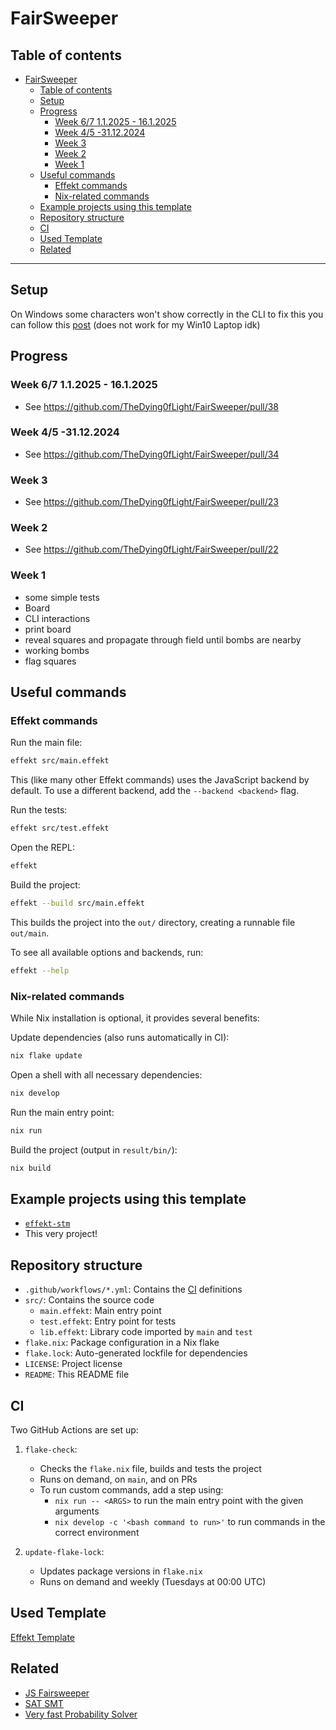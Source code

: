# FairSweeper

## Table of contents

- [FairSweeper](#fairsweeper)
  - [Table of contents](#table-of-contents)
  - [Setup](#setup)
  - [Progress](#progress)
    - [Week 6/7 1.1.2025 - 16.1.2025](#week-67-112025---1612025)
    - [Week 4/5 -31.12.2024](#week-45--31122024)
    - [Week 3](#week-3)
    - [Week 2](#week-2)
    - [Week 1](#week-1)
  - [Useful commands](#useful-commands)
    - [Effekt commands](#effekt-commands)
    - [Nix-related commands](#nix-related-commands)
  - [Example projects using this template](#example-projects-using-this-template)
  - [Repository structure](#repository-structure)
  - [CI](#ci)
  - [Used Template](#used-template)
  - [Related](#related)

---

## Setup

On Windows some characters won't show correctly in the CLI to fix this you can follow this [post](https://stackoverflow.com/questions/57131654/using-utf-8-encoding-chcp-65001-in-command-prompt-windows-powershell-window/57134096#57134096) (does not work for my Win10 Laptop idk)

## Progress

### Week 6/7 1.1.2025 - 16.1.2025
- See https://github.com/TheDying0fLight/FairSweeper/pull/38

### Week 4/5 -31.12.2024
- See https://github.com/TheDying0fLight/FairSweeper/pull/34

### Week 3
- See https://github.com/TheDying0fLight/FairSweeper/pull/23

### Week 2
- See https://github.com/TheDying0fLight/FairSweeper/pull/22

### Week 1
- some simple tests
- Board
- CLI interactions
- print board
- reveal squares and propagate through field until bombs are nearby
- working bombs
- flag squares

## Useful commands

### Effekt commands

Run the main file:
```sh
effekt src/main.effekt
```
This (like many other Effekt commands) uses the JavaScript backend by default.
To use a different backend, add the `--backend <backend>` flag.

Run the tests:
```sh
effekt src/test.effekt
```

Open the REPL:
```sh
effekt
```

Build the project:
```sh
effekt --build src/main.effekt
```
This builds the project into the `out/` directory, creating a runnable file `out/main`.

To see all available options and backends, run:
```sh
effekt --help
```

### Nix-related commands

While Nix installation is optional, it provides several benefits:

Update dependencies (also runs automatically in CI):
```sh
nix flake update
```

Open a shell with all necessary dependencies:
```sh
nix develop
```

Run the main entry point:
```sh
nix run
```

Build the project (output in `result/bin/`):
```sh
nix build
```

## Example projects using this template

- [`effekt-stm`](https://github.com/jiribenes/effekt-stm)
- This very project!

## Repository structure

- `.github/workflows/*.yml`: Contains the [CI](#ci) definitions
- `src/`: Contains the source code
  - `main.effekt`: Main entry point
  - `test.effekt`: Entry point for tests
  - `lib.effekt`: Library code imported by `main` and `test`
- `flake.nix`: Package configuration in a Nix flake
- `flake.lock`: Auto-generated lockfile for dependencies
- `LICENSE`: Project license
- `README`: This README file

## CI

Two GitHub Actions are set up:

1. `flake-check`:
   - Checks the `flake.nix` file, builds and tests the project
   - Runs on demand, on `main`, and on PRs
   - To run custom commands, add a step using:
     - `nix run -- <ARGS>` to run the main entry point with the given arguments
     - `nix develop -c '<bash command to run>'` to run commands in the correct environment

2. `update-flake-lock`:
   - Updates package versions in `flake.nix`
   - Runs on demand and weekly (Tuesdays at 00:00 UTC)

## Used Template
[Effekt Template](https://github.com/jiribenes/effekt-template)

## Related
- [JS Fairsweeper](https://github.com/pwmarcz/kaboom/tree/master)
- [SAT SMT](https://smt.st/SAT_SMT_by_example.pdf)
- [Very fast Probability Solver](https://www.reddit.com/r/Minesweeper/comments/6oli70/new_probability_algorithm_info_in_comments/)
